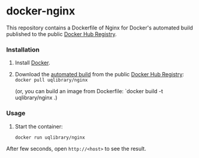 docker-nginx
============

This repository contains a Dockerfile of Nginx for Docker's automated build published to the public [Docker Hub Registry](https://registry.hub.docker.com/).

### Installation

1. Install [Docker](https://www.docker.com/).

2. Download the [automated build](https://registry.hub.docker.com/u/uqlibrary/nginx/) from the public [Docker Hub Registry](https://registry.hub.docker.com/): `docker pull uqlibrary/nginx`

   (or, you can build an image from Dockerfile: `docker build -t uqlibrary/nginx .)

### Usage

1. Start the container:

    ```sh
    docker run uqlibrary/nginx
    ```

After few seconds, open `http://<host>` to see the result.
